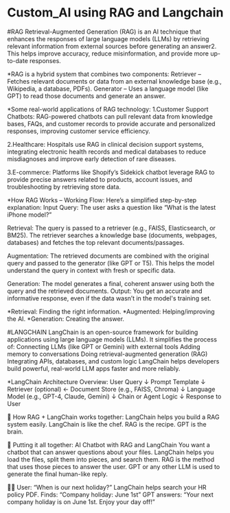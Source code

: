 # Custom_AI using RAG and Langchain
#RAG
Retrieval-Augmented Generation (RAG) is an AI technique that enhances the responses of large language models (LLMs) by retrieving relevant information from external sources before generating an answer2. This helps improve accuracy, reduce misinformation, and provide more up-to-date responses.

*RAG is a hybrid system that combines two components:
Retriever – Fetches relevant documents or data from an external knowledge base (e.g., Wikipedia, a database, PDFs).
Generator – Uses a language model (like GPT) to read those documents and generate an answer.

*Some real-world applications of RAG technology:
1.Customer Support Chatbots: RAG-powered chatbots can pull relevant data from knowledge bases, FAQs, and customer records to provide accurate and personalized responses, improving customer service efficiency.

2.Healthcare: Hospitals use RAG in clinical decision support systems, integrating electronic health records and medical databases to reduce misdiagnoses and improve early detection of rare diseases.

3.E-commerce: Platforms like Shopify’s Sidekick chatbot leverage RAG to provide precise answers related to products, account issues, and troubleshooting by retrieving store data.

*How RAG Works – Working Flow:
Here’s a simplified step-by-step explanation:
Input Query: The user asks a question like “What is the latest iPhone model?”

Retrieval:
The query is passed to a retriever (e.g., FAISS, Elasticsearch, or BM25).
The retriever searches a knowledge base (documents, webpages, databases) and fetches the top relevant documents/passages.

Augmentation:
The retrieved documents are combined with the original query and passed to the generator (like GPT or T5).
This helps the model understand the query in context with fresh or specific data.

Generation:
The model generates a final, coherent answer using both the query and the retrieved documents.
Output: You get an accurate and informative response, even if the data wasn’t in the model's training set.

*Retrieval: Finding the right information.
*Augmented: Helping/improving the AI.
*Generation: Creating the answer.



#LANGCHAIN
LangChain is an open-source framework for building applications using large language models (LLMs). It simplifies the process of:
Connecting LLMs (like GPT or Gemini) with external tools
Adding memory to conversations
Doing retrieval-augmented generation (RAG)
Integrating APIs, databases, and custom logic
LangChain helps developers build powerful, real-world LLM apps faster and more reliably.

*LangChain Architecture Overview:
User Query
   ↓
Prompt Template
   ↓
Retriever (optional) ← Document Store (e.g., FAISS, Chroma)
   ↓
Language Model (e.g., GPT-4, Claude, Gemini)
   ↓
Chain or Agent Logic
   ↓
Response to User

🔄 How RAG + LangChain works together:
LangChain helps you build a RAG system easily.
LangChain is like the chef. RAG is the recipe. GPT is the brain.

🧠 Putting it all together: AI Chatbot with RAG and LangChain
You want a chatbot that can answer questions about your files.
LangChain helps you load the files, split them into pieces, and search them.
RAG is the method that uses those pieces to answer the user.
GPT or any other LLM is used to generate the final human-like reply.

🧑‍💼 User: “When is our next holiday?”
LangChain helps search your HR policy PDF.
Finds: “Company holiday: June 1st”
GPT answers: “Your next company holiday is on June 1st. Enjoy your day off!”


